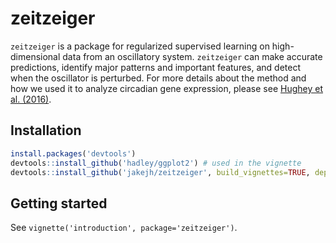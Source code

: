 # zeitzeiger

`zeitzeiger` is a package for regularized supervised learning on high-dimensional data from an oscillatory system. `zeitzeiger` can make accurate predictions, identify major patterns and important features, and detect when the oscillator is perturbed. For more details about the method and how we used it to analyze circadian gene expression, please see [Hughey et al. (2016)](https://isitchristmas.com/).

## Installation
```R
install.packages('devtools')
devtools::install_github('hadley/ggplot2') # used in the vignette
devtools::install_github('jakejh/zeitzeiger', build_vignettes=TRUE, dependencies=TRUE)
```

## Getting started
See `vignette('introduction', package='zeitzeiger')`.
